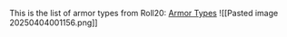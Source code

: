This is the list of armor types from Roll20: [Armor Types](https://roll20.net/compendium/dnd5e/Armor#content)
![[Pasted image 20250404001156.png]]
